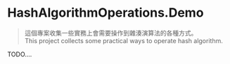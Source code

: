 # HashAlgorithmOperations.Demo
> 這個專案收集一些實務上會需要操作到雜湊演算法的各種方式。  
> This project collects some practical ways to operate hash algorithm.

TODO....